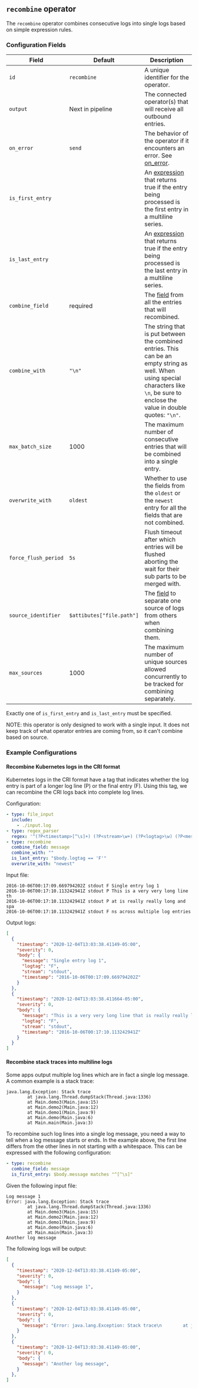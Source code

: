 ## `recombine` operator

The `recombine` operator combines consecutive logs into single logs based on simple expression rules.

### Configuration Fields

| Field                | Default          | Description |
| ---                  | ---              | ---         |
| `id`                 | `recombine`      | A unique identifier for the operator. |
| `output`             | Next in pipeline | The connected operator(s) that will receive all outbound entries. |
| `on_error`           | `send`           | The behavior of the operator if it encounters an error. See [on_error](/docs/types/on_error.md). |
| `is_first_entry`     |                  | An [expression](/docs/types/expression.md) that returns true if the entry being processed is the first entry in a multiline series. |
| `is_last_entry`      |                  | An [expression](/docs/types/expression.md) that returns true if the entry being processed is the last entry in a multiline series. |
| `combine_field`      | required         | The [field](/docs/types/field.md) from all the entries that will recombined. |
| `combine_with`       | `"\n"`           | The string that is put between the combined entries. This can be an empty string as well. When using special characters like `\n`, be sure to enclose the value in double quotes: `"\n"`. |
| `max_batch_size`     | 1000             | The maximum number of consecutive entries that will be combined into a single entry. |
| `overwrite_with`     | `oldest`         | Whether to use the fields from the `oldest` or the `newest` entry for all the fields that are not combined. |
| `force_flush_period` | `5s`             | Flush timeout after which entries will be flushed aborting the wait for their sub parts to be merged with. |
| `source_identifier`  | `$attibutes["file.path"]` | The [field](/docs/types/field.md) to separate one source of logs from others when combining them. |
| `max_sources`        | 1000             | The maximum number of unique sources allowed concurrently to be tracked for combining separately. |

Exactly one of `is_first_entry` and `is_last_entry` must be specified.

NOTE: this operator is only designed to work with a single input. It does not keep track of what operator entries are coming from, so it can't combine based on source.

### Example Configurations

#### Recombine Kubernetes logs in the CRI format

Kubernetes logs in the CRI format have a tag that indicates whether the log entry is part of a longer log line (P) or the final entry (F). Using this tag, we can recombine the CRI logs back into complete log lines.

Configuration:

```yaml
- type: file_input
  include:
    - ./input.log
- type: regex_parser
  regex: '^(?P<timestamp>[^\s]+) (?P<stream>\w+) (?P<logtag>\w) (?P<message>.*)'
- type: recombine
  combine_field: message
  combine_with: ""
  is_last_entry: "$body.logtag == 'F'"
  overwrite_with: "newest"
```

Input file:

```
2016-10-06T00:17:09.669794202Z stdout F Single entry log 1
2016-10-06T00:17:10.113242941Z stdout P This is a very very long line th
2016-10-06T00:17:10.113242941Z stdout P at is really really long and spa
2016-10-06T00:17:10.113242941Z stdout F ns across multiple log entries
```

Output logs:

```json
[
  {
    "timestamp": "2020-12-04T13:03:38.41149-05:00",
    "severity": 0,
    "body": {
      "message": "Single entry log 1",
      "logtag": "F",
      "stream": "stdout",
      "timestamp": "2016-10-06T00:17:09.669794202Z"
    }
  },
  {
    "timestamp": "2020-12-04T13:03:38.411664-05:00",
    "severity": 0,
    "body": {
      "message": "This is a very very long line that is really really long and spans across multiple log entries",
      "logtag": "F",
      "stream": "stdout",
      "timestamp": "2016-10-06T00:17:10.113242941Z"
    }
  }
]
```

#### Recombine stack traces into multiline logs

Some apps output multiple log lines which are in fact a single log message. A common example is a stack trace:

```console
java.lang.Exception: Stack trace
        at java.lang.Thread.dumpStack(Thread.java:1336)
        at Main.demo3(Main.java:15)
        at Main.demo2(Main.java:12)
        at Main.demo1(Main.java:9)
        at Main.demo(Main.java:6)
        at Main.main(Main.java:3)
```

To recombine such log lines into a single log message, you need a way to tell when a log message starts or ends.
In the example above, the first line differs from the other lines in not starting with a whitespace.
This can be expressed with the following configuration:

```yaml
- type: recombine
  combine_field: message
  is_first_entry: $body.message matches "^[^\s]"
```

Given the following input file:

```
Log message 1
Error: java.lang.Exception: Stack trace
        at java.lang.Thread.dumpStack(Thread.java:1336)
        at Main.demo3(Main.java:15)
        at Main.demo2(Main.java:12)
        at Main.demo1(Main.java:9)
        at Main.demo(Main.java:6)
        at Main.main(Main.java:3)
Another log message
```

The following logs will be output:

```json
[
  {
    "timestamp": "2020-12-04T13:03:38.41149-05:00",
    "severity": 0,
    "body": {
      "message": "Log message 1",
    }
  },
  {
    "timestamp": "2020-12-04T13:03:38.41149-05:00",
    "severity": 0,
    "body": {
      "message": "Error: java.lang.Exception: Stack trace\n        at java.lang.Thread.dumpStack(Thread.java:1336)\n        at Main.demo3(Main.java:15)\n        at Main.demo2(Main.java:12)\n        at Main.demo1(Main.java:9)\n        at Main.demo(Main.java:6)\n        at Main.main(Main.java:3)",
    }
  },
  {
    "timestamp": "2020-12-04T13:03:38.41149-05:00",
    "severity": 0,
    "body": {
      "message": "Another log message",
    }
  },
]
```
